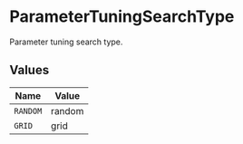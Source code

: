 # ParameterTuningSearchType

Parameter tuning search type.


## Values

| Name     | Value    |
| -------- | -------- |
| `RANDOM` | random   |
| `GRID`   | grid     |